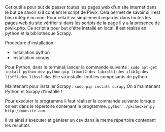 Cet outil a pour but de passer toutes les pages web d'un site internet dans le but de savoir si il contient le script de Piwik. Cela permet de savoir si il est bien intégré ou non. Pour cela il va simplement regarder dans toutes les pages web du site vérifier si dans les scripts de la page il y a la présence de piwik.php.
Ce script a pour but d'être installé en local. 
Il est réalisé en python et la bibliothèque Scrapy.

Procédure d'installation :
 * Installation python
 * Installation scrapy
    
Pour Python, dans le terminal, lancer la commande suivante :
`sudo apt-get install python-dev python-pip libxml2-dev libxslt1-dev zlib1g-dev libffi-dev libssl-dev`
Elle va installer tout les composants de python.

Maintenant pour installer Scrapy :
`sudo pip install scrapy`
On a maintenant Python et Scrapy d'installé !

Pour executer le programme il faut réaliser la commande suivante lorsque on est dans le répertoire contenant le programme.
`python ./pkchecker.py http://monsite.com`

Il va ainsi s'executer et générer un csv dans le meme répertoire contenant les résultats
